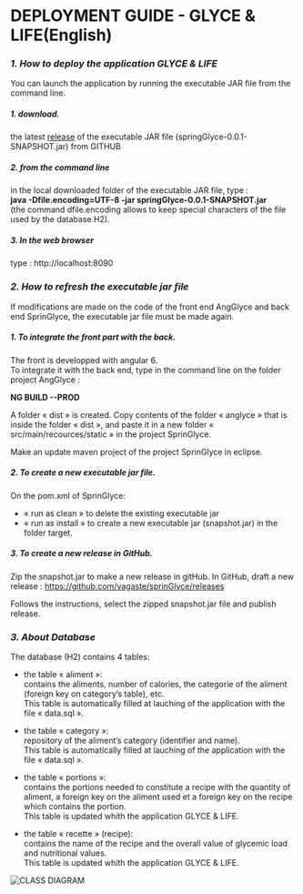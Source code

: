 # DEPLOYMENT GUIDE - GLYCE & LIFE(English)

### *1. How to deploy the application GLYCE & LIFE*    

You can launch the application by running the executable JAR file from the command line.

##### *1. download.*    
the latest [release](https://github.com/vagaste/sprinGlyce/releases/tag/v2.0) of the executable JAR file (springGlyce-0.0.1-SNAPSHOT.jar) from GITHUB

##### *2. from the command line*    
in the local downloaded folder of the executable JAR file, type :    
**java -Dfile.encoding=UTF-8 -jar springGlyce-0.0.1-SNAPSHOT.jar**    
(the command dfile.encoding allows to keep special characters of the file used by the database H2).

##### *3. In the web browser*    
type : http://localhost:8090    

### *2. How to refresh the executable jar file*

If modifications are made on the code of the front end AngGlyce and back end SprinGlyce, the executable jar file must be made again.

##### *1. To integrate the front part with the back.*

The front is developped with angular 6.    
To integrate it with the back end, type in the command line on the folder project AngGlyce :

**NG BUILD --PROD**

A folder « dist » is created.
Copy contents of the folder « anglyce » that is inside the folder « dist »,
 and paste it in a new folder « src/main/recources/static » in the project SprinGlyce.

Make an update maven project of the project SprinGlyce in eclipse.

##### *2. To create a new executable jar file.*

On the pom.xml of SprinGlyce:

- « run as clean » to delete the existing executable jar    
- « run as install » to create a new executable jar (snapshot.jar) in the folder target.    

##### *3. To create a new release in GitHub.*

Zip the snapshot.jar to make a new release in gitHub.
In GitHub, draft a new release : https://github.com/vagaste/sprinGlyce/releases

Follows the instructions, select the zipped snapshot.jar file and publish release.

### *3. About Database*

The database (H2) contains 4 tables:    

- the table « aliment »:    
contains the aliments, number of calories, the categorie of the aliment (foreign key on category’s table), etc.    
This table is automatically filled at lauching of the application with the file « data.sql ».

- the table « category »:    
repository of the aliment’s category (identifier and name).    
This table is automatically filled at lauching of the application with the file « data.sql ».

- the table « portions »:    
contains the portions needed to constitute a recipe with the quantity of aliment, a foreign key on the aliment used et a foreign key on the recipe which contains the portion.    
This table is updated whith the application GLYCE & LIFE.

- the table « recette » (recipe):    
contains the name of the recipe and the overall value of glycemic load and nutritional values.    
This table is updated whith the application GLYCE & LIFE.

![CLASS DIAGRAM]()
